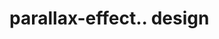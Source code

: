 # parallax-effect.. design                                                                                    

